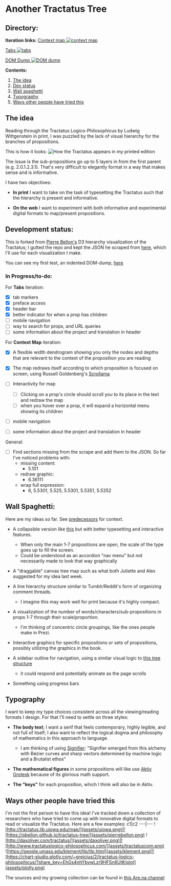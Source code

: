 # Another Tractatus Tree

## Directory:

**Iteration links:**
[Context map
![context map](assets/context-map.png)](https://nchilla.github.io/tractatus-tree/context-map)

[Tabs
![tabs](assets/tabs.png)
](https://nchilla.github.io/tractatus-tree/tabs)

[DOM Dump
![DOM dump](assets/dom-dump.png)
](https://nchilla.github.io/tractatus-tree/dom)




**Contents:**
1. [The idea](#the-idea)
2. [Dev status](#development-status)
3. [Wall spaghetti](#wall-spaghetti)
4. [Typography](#typography)
5. [Ways other people have tried this](#ways-other-people-have-tried-this)

## The idea
Reading through the Tractatus Logico-Philosophicus by Ludwig Wittgenstein in print, I was puzzled by the lack of visual hierarchy for the branches of propositions.

This is how it looks:
![How the Tractatus appears in my printed edition](assets/tractatus-print.png)

The issue is the sub-propositions go up to 5 layers in from the first parent (e.g. 2.0.1.2.3.1). That's very difficult to elegantly format in a way that makes sense and is informative.

I have two objectives:

* **In print** I want to take on the task of typesetting the Tractatus such that the hierarchy is present and informative.

* **On the web** I want to experiment with both informative and experimental digital formats to map/present propositions.

## Development status:


This is forked from [Pierre Bellon's](https://pbellon.github.io/#!/en) D3 hierarchy visualization of the Tractatus; I gutted the repo and kept the JSON he scraped from [here](https://people.umass.edu/klement/tlp/tlp.html), which I'll use for each visualization I make.

You can see my first test, an indented DOM-dump, [here](https://nchilla.github.io/tractatus-tree/dom)


### In Progress/to-do:
For **Tabs** iteration:
- [X] tab markers
- [x] preface access
- [x] header bar
- [x] better indicator for when a prop has children
- [ ] mobile navigation
- [ ] way to search for props, and URL queries
- [ ] some information about the project and translation in header

For **Context Map** iteration:
- [X] A flexible width dendrogram showing you only the nodes and depths that are relevant to the context of the proposition you are reading
- [X] The map redraws itself according to which proposition is focused on screen, using Russell Goldenberg's [Scrollama](https://github.com/russellgoldenberg/scrollama/)
- [ ] Interactivity for map
  - [ ] Clicking on a prop's circle should scroll you to its place in the text and redraw the map
  - [ ] when you hover over a prop, it will expand a horizontal menu showing its children
- [ ] mobile navigation
- [ ] some information about the project and translation in header


General:
- [ ] Find sections missing from the scrape and add them to the JSON. So far I've noticed problems with:
  * missing content:
    * 5.101
  * redraw graphic:
    * 6.36111
  * wrap full expression:
    * 6, 5.5301, 5.525, 5.5301, 5.5351, 5.5352


## Wall Spaghetti:

Here are my ideas so far. See [predecessors](#user-content-ways-other-people-have-tried-this) for context.

* A collapsible version like [this](http://daxoliver.com/tractatus/) but with better typesetting and interactive features.
  * When only the main 1-7 propositions are open, the scale of the type goes up to fill the screen.
  * Could be understood as an accordion "nav menu" but not necessarily made to look that way graphically

* A "draggable" canvas tree map such as what both Juliette and Alex suggested for my idea last week.

* A line hierarchy structure similar to Tumblr/Reddit's form of organizing comment threads.
  * I imagine this may work well for print because it's highly compact.

* A visualization of the number of words/characters/sub-propositions in props 1-7 through their scale/proportion.
  * I'm thinking of concentric circle groupings, like the ones people make in Prezi.

* Interactive graphics for specific propositions or sets of propositions, possibly utilizing the graphics in the book.

* A sidebar outline for navigation, using a similar visual logic to [this tree structure](http://tractatus.lib.uiowa.edu/map/)
  * it could respond and potentially animate as the page scrolls

* Something using progress bars


## Typography

I want to keep my type choices consistent across all the viewing/reading formats I design. For that I'll need to settle on three styles:

* **The body text**; I want a serif that feels contemporary, highly legible, and not full of itself; I also want to reflect the logical dogma and philosophy of mathematics in this approach to language.
  * I am thinking of using [Signifier](https://klim.co.nz/blog/signifier-design-information/): "Signifier emerged from this alchemy with Bézier curves and sharp vectors determined by machine logic and a Brutalist ethos"

* **The mathematical figures** in some propositions will like use [Aktiv Grotesk](https://fonts.adobe.com/fonts/aktiv-grotesk) because of its glorious math support.

* **The "keys"** for each proposition, which I think will also be in Aktiv.

## Ways other people have tried this

I'm not the first person to have this idea! I've tracked down a collection of researchers who have tried to come up with innovative digital formats to read or visualize the Tractatus. Here are a few examples:
c1|c2
---|---
![http://tractatus.lib.uiowa.edu/map/](assets/uiowa.png)|![https://pbellon.github.io/tractatus-tree/](assets/pierrebellon.png)
![http://daxoliver.com/tractatus/](assets/daxoliver.png)|![http://www.tractatuslogico-philosophicus.com/](assets/tractatuscom.png)
![https://people.umass.edu/klement/tlp/tlp.html](assets/klement.png)|![https://chart-studio.plotly.com/~greicius/2/tractatus-logico-philosophicus/?share_key=EhGs4nhYbvwLzr9HFSn6Ul#/plot](assets/plotly.png)

The sources and my growing collection can be found in [this Are.na channel](https://www.are.na/nico-chilla/tractatus-visualizations)
